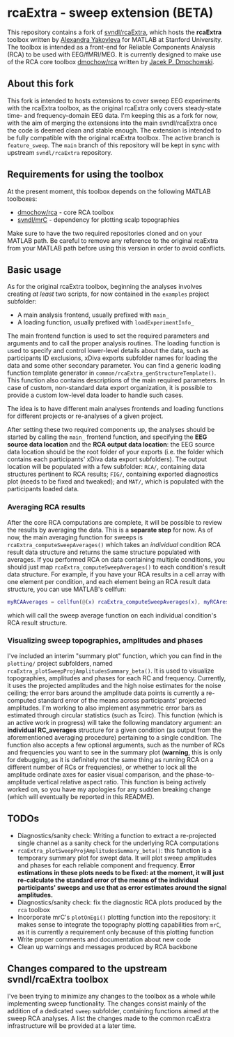 # rcaExtra - sweep extension (BETA)
This repository contains a fork of [svndl/rcaExtra](https://github.com/svndl/rcaExtra), which hosts the **rcaExtra** toolbox written by [Alexandra Yakovleva](https://github.com/leksea) for MATLAB at Stanford University. The toolbox is intended as a front-end for Reliable Components Analysis (RCA) to be used with EEG/fMRI/MEG. It is currently designed to make use of the RCA core toolbox [dmochow/rca](https://github.com/dmochow/rca) written by [Jacek P. Dmochowski](https://github.com/dmochow).

## About this fork
This fork is intended to hosts extensions to cover sweep EEG experiments with the rcaExtra toolbox, as the original rcaExtra only covers steady-state time- and frequency-domain EEG data. I'm keeping this as a fork for now, with the aim of merging the extensions into the main svndl/rcaExtra once the code is deemed clean and stable enough. The extension is intended to be fully compatible with the original rcaExtra toolbox.
The active branch is `feature_sweep`. The `main` branch of this repository will be kept in sync with upstream `svndl/rcaExtra` repository.

## Requirements for using the toolbox
At the present moment, this toolbox depends on the following MATLAB toolboxes:
* [dmochow/rca](https://github.com/dmochow/rca) - core RCA toolbox
* [svndl/mrC](https://github.com/svndl/mrC) - dependency for plotting scalp topographies

Make sure to have the two required repositories cloned and on your MATLAB path. Be careful to remove any reference to the original rcaExtra from your MATLAB path before using this version in order to avoid conflicts.

## Basic usage
As for the original rcaExtra toolbox, beginning the analyses involves creating *at least* two scripts, for now contained in the `examples` project subfolder:
* A main analysis frontend, usually prefixed with `main_`
* A loading function, usually prefixed with `loadExperimentInfo_`

The main frontend function is used to set the required parameters and arguments and to call the proper analysis routines. The loading function is used to specify and control lower-level details about the data, such as participants ID exclusions, xDiva exports subfolder names for loading the data and some other secondary parameter. You can find a generic loading function template generator in `common/rcaExtra_genStructureTemplate()`. This function also contains descriptions of the main required parameters. In case of custom, non-standard data export organization, it is possible to provide a custom low-level data loader to handle such cases.

The idea is to have different main analyses frontends and loading functions for different projects or re-analyses of a given project. 

After setting these two required components up, the analyses should be started by calling the `main_` frontend function, and specifying the **EEG source data location** and the **RCA output data location**: the EEG source data location should be the root folder of your exports (i.e. the folder which contains each participants' xDiva data export subfolders). The output location will be populated with a few subfolder: `RCA/`, containing data structures pertinent to RCA results; `FIG/`, containing exported diagnostics plot (needs to be fixed and tweaked); and `MAT/`, which is populated with the participants loaded data.

### Averaging RCA results
After the core RCA computations are complete, it will be possible to review the results by averaging the data. This is a **separate step** for now.
As of now, the main averaging function for sweeps is `rcaExtra_computeSweepAverages()` which takes an *individual* condition RCA result data structure and returns the same structure populated with averages. If you performed RCA on data containing multiple conditions, you should just map `rcaExtra_computeSweepAverages()` to each condition's result data structure. For example, if you have your RCA results in a cell array with one element per condition, and each element being an RCA result data structure, you can use MATLAB's cellfun:
```matlab
myRCAAverages = cellfun(@(x) rcaExtra_computeSweepAverages(x), myRCAresults);
```
which will call the sweep average function on each individual condition's RCA result structure.

### Visualizing sweep topographies, amplitudes and phases
I've included an interim "summary plot" function, which you can find in the `plotting/` project subfolders, named `rcaExtra_plotSweepProjAmplitudesSummary_beta()`. It is used to visualize topographies, amplitudes and phases for each RC and frequency. Currently, it uses the projected amplitudes and the high noise estimates for the noise ceiling; the error bars around the amplitude data points is currently a re-computed standard error of the means across participants' projected amplitudes. I'm working to also implement asymmetric error bars as estimated through circular statistics (such as Tcirc). This function (which is an active work in progress) will take the following mandatory argument: an **individual RC_averages** structure for a given condition (as output from the aforementioned averaging procedure) pertaining to a single condition. The function also accepts a few optional arguments, such as the number of RCs and frequencies you want to see in the summary plot (**warning**, this is only for debugging, as it is definitely not the same thing as running RCA on a different number of RCs or frequencies), or whether to lock all the amplitude ordinate axes for easier visual comparison, and the phase-to-amplitude vertical relative aspect ratio. 
This function is being actively worked on, so you have my apologies for any sudden breaking change (which will eventually be reported in this README).

## TODOs
* Diagnostics/sanity check: Writing a function to extract a re-projected single channel as a sanity check for the underlying RCA computations
* `rcaExtra_plotSweepProjAmplitudesSummary_beta()`: this function is a temporary summary plot for swept data. It will plot sweep amplitudes and phases for each reliable component and frequency. **Error estimations in these plots needs to be fixed: at the moment, it will just re-calculate the standard error of the means of the individual participants' sweeps and use that as error estimates around the signal amplitudes.**
* Diagnostics/sanity check: fix the diagnostic RCA plots produced by the `rca` toolbox
* Incorporate mrC's `plotOnEgi()` plotting function into the repository: it makes sense to integrate the topography plotting capabilities from `mrC`, as it is currently a requirement only because of this plotting function
* Write proper comments and documentation about new code
* Clean up warnings and messages produced by RCA backbone

## Changes compared to the upstream svndl/rcaExtra toolbox
I've been trying to minimize any changes to the toolbox as a whole while implementing sweep functionality. The changes consist mainly of the addition of a dedicated `sweep` subfolder, containing functions aimed at the sweep RCA analyses. 
A list the changes made to the common rcaExtra infrastructure will be provided at a later time.
